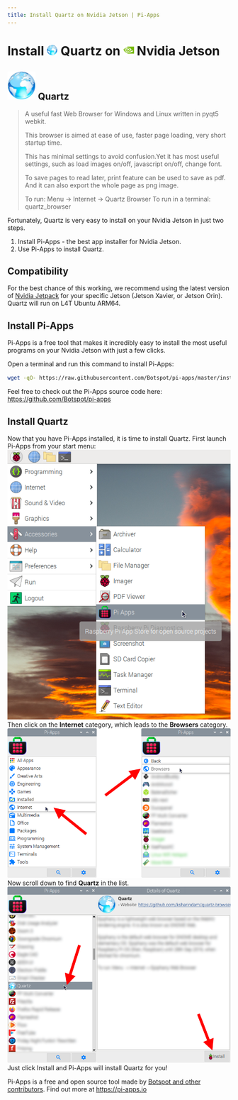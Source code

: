 ```yaml
---
title: Install Quartz on Nvidia Jetson | Pi-Apps
---
```

<div class="simple-install-content content">

# Install <img src="/img/app-icons/Quartz/icon-64.png" height=24> Quartz on <img src=/img/other-icons/nvidia-icon.svg height=24> Nvidia Jetson

## <img src="/img/app-icons/Quartz/icon-64.png"> Quartz
> A useful fast Web Browser for Windows and Linux written in pyqt5 webkit.
> 
> This browser is aimed at ease of use, faster page loading, very short startup time.
> 
> This has minimal settings to avoid confusion.Yet it has most useful settings, such as load images on/off, javascript on/off, change font.
> 
> To save pages to read later, print feature can be used to save as pdf. And it can also export the whole page as png image.
> 
> To run: Menu -> Internet -> Quartz Browser
> To run in a terminal: quartz_browser

Fortunately, Quartz is very easy to install on your Nvidia Jetson in just two steps.
1. Install Pi-Apps - the best app installer for Nvidia Jetson.
2. Use Pi-Apps to install Quartz.
</div>
<div class="simple-install-content content">

## Compatibility
For the best chance of this working, we recommend using the latest version of [Nvidia Jetpack](https://developer.nvidia.com/embedded/jetpack-archive) for your specific Jetson (Jetson Xavier, or Jetson Orin).
Quartz will run on L4T Ubuntu ARM64.
</div>
<div class="simple-install-content content">

## Install Pi-Apps

Pi-Apps is a free tool that makes it incredibly easy to install the most useful programs on your Nvidia Jetson with just a few clicks.

Open a terminal and run this command to install Pi-Apps:
```bash
wget -qO- https://raw.githubusercontent.com/Botspot/pi-apps/master/install | bash
```
Feel free to check out the Pi-Apps source code here: https://github.com/Botspot/pi-apps
</div>
<div class="simple-install-content content">

## Install Quartz

Now that you have Pi-Apps installed, it is time to install Quartz.
First launch Pi-Apps from your start menu:
<img src="/img/start-menu.png">
Then click on the <b>Internet</b> category, which leads to the <b>Browsers</b> category.
<img src="/img/category-selections/Browsers.png">
Now scroll down to find <b>Quartz</b> in the list.
<img src="/img/app-icons/Quartz/app-selection.png">
Just click Install and Pi-Apps will install Quartz for you!
</div>
<div class="simple-install-content content">

Pi-Apps is a free and open source tool made by [Botspot and other contributors](/about/#contributors). Find out more at https://pi-apps.io
</div>
